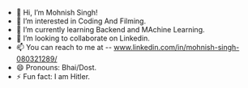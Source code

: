 - 👋 Hi, I’m Mohnish Singh!
- 👀 I’m interested in Coding And Filming.
- 🌱 I’m currently learning Backend and MAchine Learning.
- 💞️ I’m looking to collaborate on Linkedin.
- 📫 You can reach to me at -- www.linkedin.com/in/mohnish-singh-080321289/
- 😄 Pronouns: Bhai/Dost.
- ⚡ Fun fact: I am Hitler.


